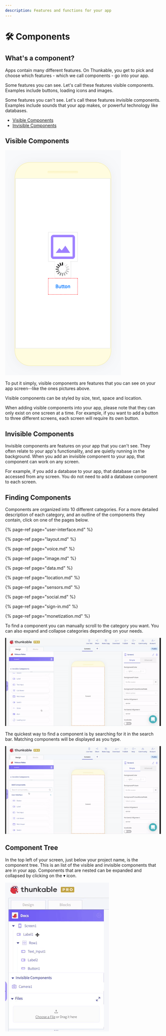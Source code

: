 ```yaml
---
description: Features and functions for your app
---
```


# 🛠️ Components

## What's a component?

Apps contain many different features. On Thunkable, you get to pick and choose which features - which we call components - go into your app. 

Some features you can see. Let's call these features visible components. Examples include buttons, loading icons and images. 

Some features you can't see. Let's call these features invisible components. Examples include sounds that your app makes, or powerful technology like databases. 

* [Visible Components](components.md#visible-components)
* [Invisible Components](components.md#invisible-or-api-components)

## Visible Components

![](.gitbook/assets/image%20%2893%29.png)

To put it simply, visible components are features that you can see on your app screen--like the ones pictures above.  

Visible components can be styled by size, text, space and location. 

When adding visible components into your app, please note that they can only exist on one screen at a time. For example, if you want to add a button to three different screens, each screen will require its own button.

## Invisible Components

Invisible components are features on your app that you can't see. They often relate to your app's functionality, and are quietly running in the background. When you add an invisible component to your app, that component can work on any screen. 

For example, if you add a database to your app, that database can be accessed from any screen. You do not need to add a database component to each screen. 

## Finding Components

Components are organized into 10 different categories. For a more detailed description of each category, and an outline of the components they contain, click on one of the pages below.

{% page-ref page="user-interface.md" %}

{% page-ref page="layout.md" %}

{% page-ref page="voice.md" %}

{% page-ref page="image.md" %}

{% page-ref page="data.md" %}

{% page-ref page="location.md" %}

{% page-ref page="sensors.md" %}

{% page-ref page="social.md" %}

{% page-ref page="sign-in.md" %}

{% page-ref page="monetization.md" %}

To find a component you can manually scroll to the category you want. You can also expand and collapse categories depending on your needs.

![](.gitbook/assets/linear.gif)

The quickest way to find a component is by searching for it in the search bar. Matching components will be displayed as you type.

![](.gitbook/assets/search.gif)

## Component Tree

In the top left of your screen, just below your project name, is the component tree. This is an list of the visible and invisible components that are in your app. Components that are nested can be expanded and collapsed by clicking on the ▾ icon.

![](.gitbook/assets/component_tree.gif)

